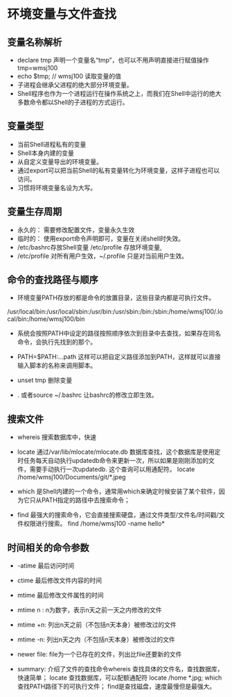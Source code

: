 # 环境变量与文件查找

## 变量名称解析
- declare tmp 声明一个变量名“tmp”，也可以不用声明直接进行赋值操作 tmp=wmsj100
- echo $tmp; // wmsj100 读取变量的值
- 子进程会继承父进程的绝大部分环境变量。
- Shell程序也作为一个进程运行在操作系统之上，而我们在Shell中运行的绝大多数命令都以Shell的子进程的方式运行。

## 变量类型
- 当前Shell进程私有的变量
- Shell本身内建的变量
- 从自定义变量导出的环境变量。
- 通过export可以把当前Shell的私有变量转化为环境变量，这样子进程也可以访问。
- 习惯将环境变量名设为大写。

## 变量生存周期
- 永久的： 需要修改配置文件，变量永久生效
- 临时的： 使用export命令声明即可，变量在关闭shell时失效。
- /etc/bashrc存放Shell变量 /etc/profile 存放环境变量,
- /etc/profile 对所有用户生效，~/.profile 只是对当前用户生效。

## 命令的查找路径与顺序
- 环境变量PATH存放的都是命令的放置目录，这些目录内都是可执行文件。

/usr/local/bin:/usr/local/sbin:/usr/bin:/usr/sbin:/bin:/sbin:/home/wmsj100/.local/bin:/home/wmsj100/bin

- 系统会按照PATH中设定的路径按照顺序依次到目录中去查找，如果存在同名命令，会执行先找到的那个。

- PATH=$PATH:...path 这样可以把自定义路径添加到PATH，这样就可以直接输入脚本的名称来调用脚本。

- unset tmp 删除变量

- . 或者source ~/.bashrc 让bashrc的修改立即生效。

## 搜索文件
- whereis 搜索数据库中，快速 
- locate 通过/var/lib/mlocate/mlocate.db 数据库查找，这个数据库是使用定时任务每天自动执行updatedb命令来更新一次，所以如果是刚刚添加的文件，需要手动执行一次updatedb. 这个查询可以用通配符。  locate /home/wmsj100/Documents/git/*.jpeg

- which 是Shell内建的一个命令，通常用which来确定时候安装了某个软件，因为它只从PATH指定的路径中去搜索命令；

- find 最强大的搜索命令，它会直接搜索硬盘，通过文件类型/文件名/时间戳/文件权限进行搜索。  find /home/wmsj100 -name hello*  

## 时间相关的命令参数
- -atime 最后访问时间
- ctime 最后修改文件内容的时间
- mtime 最后修改文件属性的时间
- mtime n : n为数字，表示n天之前一天之内修改的文件
- mtime +n: 列出n天之前（不包括n天本身）被修改过的文件
- mtime -n: 列出n天之内（不包括n天本身）被修改过的文件
- newer file: file为一个已存在的文件，列出比file还要新的文件 


- summary:
	介绍了文件的查找命令whereis 查找具体的文件名，查找数据库，快速简单； locate 查找数据库，可以配额通配符 locate /home *.jpg; which 查找PATH路径下的可执行文件； find是查找磁盘，速度最慢但是最强大。
